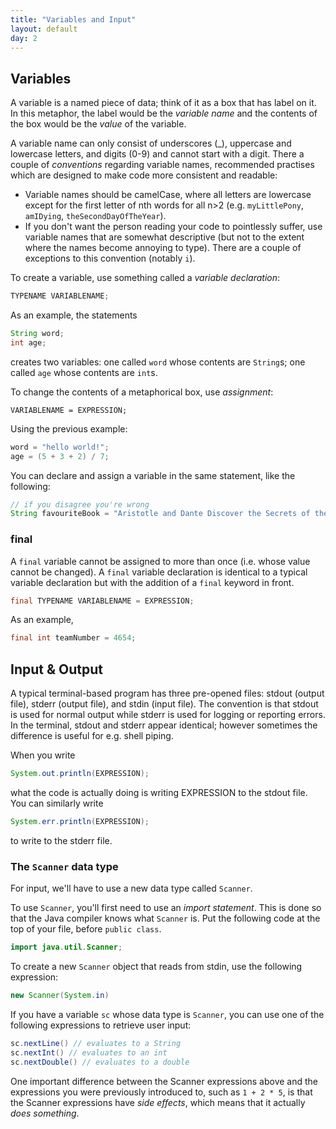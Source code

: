 ```yaml
---
title: "Variables and Input"
layout: default 
day: 2
---
```


## Variables
A variable is a named piece of data; think of it as a box that has label on it.
In this metaphor, the label would be the *variable name* and the contents of the box would be
the *value* of the variable.

A variable name can only consist of underscores (_), uppercase and lowercase letters, and digits (0-9) and cannot start with a digit.
There a couple of *conventions* regarding variable names, recommended practises which are designed to make code more consistent and readable:
 - Variable names should be camelCase, where all letters are lowercase except for the first
letter of nth words for all n>2 (e.g. `myLittlePony`, `amIDying`, `theSecondDayOfTheYear`).
 - If you don't want the person reading your code to pointlessly suffer, use variable names that are somewhat
descriptive (but not to the extent where the names become annoying to type). There are a couple of exceptions
to this convention (notably `i`).

To create a variable, use something called a *variable declaration*:

```java
TYPENAME VARIABLENAME;
```

As an example, the statements
```java
String word;
int age;
```
creates two variables: one called `word` whose contents are `String`s; one called `age` whose contents are `int`s.

To change the contents of a metaphorical box, use *assignment*:

```
VARIABLENAME = EXPRESSION;
```

Using the previous example:
```java
word = "hello world!";
age = (5 + 3 + 2) / 7;
```

You can declare and assign a variable in the same statement, like the following:
```java
// if you disagree you're wrong
String favouriteBook = "Aristotle and Dante Discover the Secrets of the Universe";
```

### final
A `final` variable cannot be assigned to more than once (i.e. whose value cannot be changed).
A `final` variable declaration is identical to a typical variable declaration
but with the addition of a `final` keyword in front.
```java
final TYPENAME VARIABLENAME = EXPRESSION;
```

As an example,
```java
final int teamNumber = 4654;
```

## Input & Output
A typical terminal-based program has three pre-opened files:
stdout (output file), stderr (output file), and stdin (input file).
The convention is that stdout is used for normal output while stderr is used for logging
or reporting errors. In the terminal, stdout and stderr appear identical; however
sometimes the difference is useful for e.g. shell piping.

When you write
```java
System.out.println(EXPRESSION);
```
what the code is actually doing is writing EXPRESSION to the stdout file.
You can similarly write
```java
System.err.println(EXPRESSION);
```
to write to the stderr file.

### The `Scanner` data type
For input, we'll have to use a new data type called `Scanner`.

To use `Scanner`, you'll first need to use an *import statement*. This is done so that
the Java compiler knows what `Scanner` is. Put the following code at the top of your file, before
`public class`.

```java
import java.util.Scanner;
```

To create a new `Scanner` object that reads from stdin, use the following expression:

```java
new Scanner(System.in)
```

If you have a variable `sc` whose data type is `Scanner`, you can use
one of the following expressions to retrieve user input:
```java
sc.nextLine() // evaluates to a String
sc.nextInt() // evaluates to an int
sc.nextDouble() // evaluates to a double
```

One important difference between the Scanner expressions above and the expressions
you were previously introduced to, such as `1 + 2 * 5`, is that the Scanner expressions
have *side effects*, which means that it actually *does something*.

